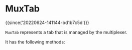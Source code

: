 # MuxTab

{{since('20220624-141144-bd1b7c5d')}}

`MuxTab` represents a tab that is managed by the multiplexer.

It has the following methods:


